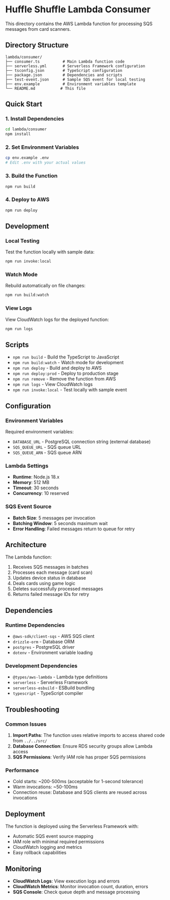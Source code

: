 # Huffle Shuffle Lambda Consumer

This directory contains the AWS Lambda function for processing SQS messages from card scanners.

## Directory Structure

```
lambda/consumer/
├── consumer.ts          # Main Lambda function code
├── serverless.yml       # Serverless Framework configuration
├── tsconfig.json        # TypeScript configuration
├── package.json         # Dependencies and scripts
├── test-event.json      # Sample SQS event for local testing
├── env.example          # Environment variables template
└── README.md           # This file
```

## Quick Start

### 1. Install Dependencies

```bash
cd lambda/consumer
npm install
```

### 2. Set Environment Variables

```bash
cp env.example .env
# Edit .env with your actual values
```

### 3. Build the Function

```bash
npm run build
```

### 4. Deploy to AWS

```bash
npm run deploy
```

## Development

### Local Testing

Test the function locally with sample data:

```bash
npm run invoke:local
```

### Watch Mode

Rebuild automatically on file changes:

```bash
npm run build:watch
```

### View Logs

View CloudWatch logs for the deployed function:

```bash
npm run logs
```

## Scripts

- `npm run build` - Build the TypeScript to JavaScript
- `npm run build:watch` - Watch mode for development
- `npm run deploy` - Build and deploy to AWS
- `npm run deploy:prod` - Deploy to production stage
- `npm run remove` - Remove the function from AWS
- `npm run logs` - View CloudWatch logs
- `npm run invoke:local` - Test locally with sample event

## Configuration

### Environment Variables

Required environment variables:

- `DATABASE_URL` - PostgreSQL connection string (external database)
- `SQS_QUEUE_URL` - SQS queue URL
- `SQS_QUEUE_ARN` - SQS queue ARN

### Lambda Settings

- **Runtime**: Node.js 18.x
- **Memory**: 512 MB
- **Timeout**: 30 seconds
- **Concurrency**: 10 reserved

### SQS Event Source

- **Batch Size**: 5 messages per invocation
- **Batching Window**: 5 seconds maximum wait
- **Error Handling**: Failed messages return to queue for retry

## Architecture

The Lambda function:

1. Receives SQS messages in batches
2. Processes each message (card scan)
3. Updates device status in database
4. Deals cards using game logic
5. Deletes successfully processed messages
6. Returns failed message IDs for retry

## Dependencies

### Runtime Dependencies

- `@aws-sdk/client-sqs` - AWS SQS client
- `drizzle-orm` - Database ORM
- `postgres` - PostgreSQL driver
- `dotenv` - Environment variable loading

### Development Dependencies

- `@types/aws-lambda` - Lambda type definitions
- `serverless` - Serverless Framework
- `serverless-esbuild` - ESBuild bundling
- `typescript` - TypeScript compiler

## Troubleshooting

### Common Issues

1. **Import Paths**: The function uses relative imports to access shared code from `../../src/`
2. **Database Connection**: Ensure RDS security groups allow Lambda access
3. **SQS Permissions**: Verify IAM role has proper SQS permissions

### Performance

- Cold starts: ~200-500ms (acceptable for 1-second tolerance)
- Warm invocations: ~50-100ms
- Connection reuse: Database and SQS clients are reused across invocations

## Deployment

The function is deployed using the Serverless Framework with:

- Automatic SQS event source mapping
- IAM role with minimal required permissions
- CloudWatch logging and metrics
- Easy rollback capabilities

## Monitoring

- **CloudWatch Logs**: View execution logs and errors
- **CloudWatch Metrics**: Monitor invocation count, duration, errors
- **SQS Console**: Check queue depth and message processing
